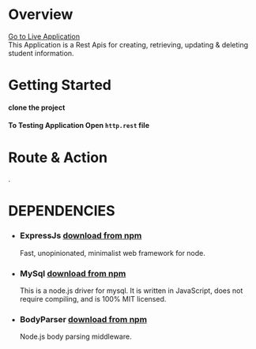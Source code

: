 # Overview 
<a href="http://ourattendance.com/attendance/">Go to Live Application</a><br> 
This Application is a Rest Apis for creating, retrieving, updating & deleting student information.

# Getting Started

#### clone the project




#### To Testing Application Open `http.rest` file

# Route & Action


.

# DEPENDENCIES

- ### ExpressJs [download from npm](https://www.npmjs.com/package/express)

  Fast, unopinionated, minimalist web framework for node.

- ### MySql [download from npm](https://www.npmjs.com/package/mysql)

  This is a node.js driver for mysql. It is written in JavaScript, does not require compiling, and is 100% MIT licensed.

- ### BodyParser [download from npm](https://www.npmjs.com/package/body-parser)

  Node.js body parsing middleware.
